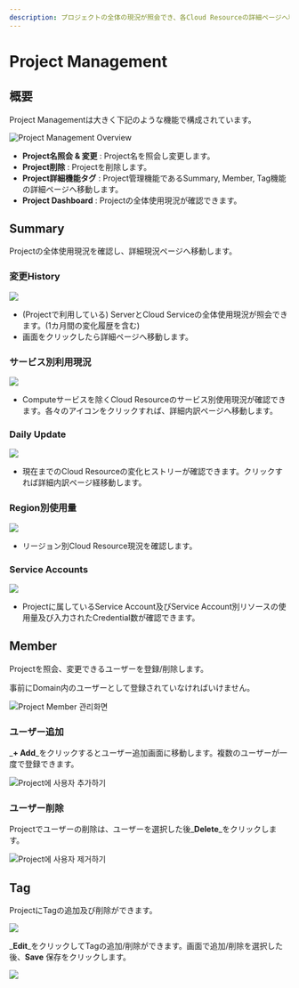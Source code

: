 ```yaml
---
description: プロジェクトの全体の現況が照会でき、各Cloud Resourceの詳細ページへ移動できます。
---
```


# Project Management

## 概要

Project Managementは大きく下記のような機能で構成されています。

![Project Management Overview](../.gitbook/assets/2020-08-05-2.26.10.png)

* **Project名照会 & 変更** : Project名を照会し変更します。
* **Project削除** : Projectを削除します。
* **Project詳細機能タグ** : Project管理機能であるSummary, Member, Tag機能の詳細ページへ移動します。
* **Project Dashboard** : Projectの全体使用現況が確認できます。

## Summary

Projectの全体使用現況を確認し、詳細現況ページへ移動します。

### 変更History

![](../.gitbook/assets/2020-08-05-2.51.28.png)

* \(Projectで利用している\) ServerとCloud Serviceの全体使用現況が照会できます。\(1カ月間の変化履歴を含む\)
* 画面をクリックしたら詳細ページへ移動します。

### サービス別利用現況

![](../.gitbook/assets/2020-08-05-2.54.31.png)

* Computeサービスを除くCloud Resourceのサービス別使用現況が確認できます。各々のアイコンをクリックすれば、詳細内訳ページへ移動します。

### Daily Update

![](../.gitbook/assets/2020-08-05-2.57.10.png)

* 現在までのCloud Resourceの変化ヒストリーが確認できます。クリックすれば詳細内訳ページ経移動します。

### Region別使用量

![](../.gitbook/assets/2020-08-05-2.59.08.png)

* リージョン別Cloud Resource現況を確認します。

### Service Accounts

![](../.gitbook/assets/2020-08-05-3.02.22.png)

* Projectに属しているService Account及びService Account別リソースの使用量及び入力されたCredential数が確認できます。

## Member

Projectを照会、変更できるユーザーを登録/削除します。

事前にDomain内のユーザーとして登録されていなければいけません。

![Project Member &#xAD00;&#xB9AC;&#xD654;&#xBA74;](../.gitbook/assets/2020-08-05-3.48.21.png)

### ユーザー追加

_**+ Add**_をクリックするとユーザー追加画面に移動します。複数のユーザーが一度で登録できます。

![Project&#xC5D0; &#xC0AC;&#xC6A9;&#xC790; &#xCD94;&#xAC00;&#xD558;&#xAE30;](../.gitbook/assets/2020-08-05-3.44.14.png)

### ユーザー削除

Projectでユーザーの削除は、ユーザーを選択した後_**Delete**_をクリックします。

![Project&#xC5D0; &#xC0AC;&#xC6A9;&#xC790; &#xC81C;&#xAC70;&#xD558;&#xAE30;](../.gitbook/assets/2020-08-05-5.38.47.png)

## Tag

ProjectにTagの追加及び削除ができます。

![](../.gitbook/assets/2020-08-05-5.40.40.png)

_**Edit**_をクリックしてTagの追加/削除ができます。画面で追加/削除を選択した後、**Save** 保存をクリックします。

![](../.gitbook/assets/2020-08-05-5.43.10.png)

